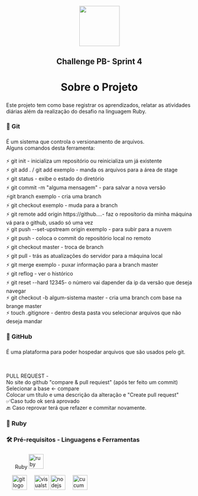 ﻿<br clear="both">

<div align="center">
  <img height="109" src="https://portal.megabrasil.com.br/imagens/20211108_61893b11458eb.jpg"  />
</div>

###

<div align="center">
</div>

###

<h2 align="center">Challenge PB- Sprint 4</h2>

###

<h1 align="center">Sobre o Projeto</h1>

###

<p align="left">Este projeto tem como base registrar os aprendizados, relatar as atividades diárias além da realização do desafio na linguagem Ruby.</p>

###

<h3 align="left">🔴  Git</h3>

###

<p align="left">É um sistema que controla o versionamento de arquivos.  <br>Alguns comandos desta ferramenta:<br>
<br>
  ⚡ git init  - inicializa um repositório  ou reinicializa um já existente<br>⚡ git add .  / git add exemplo - manda os arquivos para a área de stage<br>⚡  git status  -  exibe o estado do diretório<br>⚡ git commit -m "alguma mensagem"  -  para salvar a nova versão<br>⚡git branch exemplo  -  cria uma branch <br>⚡ git checkout exemplo  -  muda para a branch<br>⚡ git remote add origin  https://github....-  faz o reposítorio da minha máquina vá para o github, usado só uma vez <br>⚡  git push --set-upstream origin exemplo  -  para subir para a nuvem<br>⚡ git push -  coloca o commit  do repositório local no remoto<br>⚡  git checkout master  -  troca de branch<br>⚡ git pull - trás as atualizações do servidor para a máquina local<br>⚡ git merge exemplo  -  puxar informação para a branch master<br>⚡ git reflog  -  ver o histórico<br>⚡  git reset --hard 12345- o número vai dapender da ip da versão que deseja navegar<br>⚡  git checkout -b algum-sistema master  -  cria uma branch com base na brange master<br>⚡  touch .gitignore  - dentro desta pasta vou selecionar arquivos que não deseja mandar 


###

<h3 align="left">🔴  GitHub</h3>

###

<p align="left">É uma plataforma para poder hospedar arquivos que são usados pelo git.</p>
<br><br>
PULL REQUEST - <br>No site do github "compare & pull requiest" (após ter feito um commit)<br>Selecionar a base <- compare<br>Colocar um título e uma descrição da alteração e "Create pull request"<br>✅Caso tudo ok será aprovado<br>🔙 Caso reprovar terá que refazer e commitar novamente.</p>

###

<h3 align="left">🔴  Ruby</h3>

###

<h3 align="left">🛠 Pré-requisitos - Linguagens e Ferramentas</h3>

###

<div align="left">
  <ul> Ruby <img src="https://cdn.jsdelivr.net/gh/devicons/devicon/icons/ruby/ruby-plain-wordmark.svg" height="40" alt="ruby logo"  />
  <img width="12" /></ul>
  <ul GitHub img src="https://cdn.jsdelivr.net/gh/devicons/devicon/icons/github/github-original.svg" height="40" alt="github logo"  /></ul>
  <img width="12" />
  <img src="https://cdn.jsdelivr.net/gh/devicons/devicon/icons/git/git-original.svg" height="40" alt="git logo"  />
  <img width="12" />
  <img src="https://cdn.jsdelivr.net/gh/devicons/devicon/icons/visualstudio/visualstudio-plain.svg" height="40" alt="visualstudio logo"  />
  <img src="https://cdn.jsdelivr.net/gh/devicons/devicon/icons/nodejs/nodejs-original.svg" height="40" alt="nodejs logo"  />
  <img width="12" />
  <img src="https://cdn.jsdelivr.net/gh/devicons/devicon/icons/cucumber/cucumber-plain.svg" height="40" alt="cucumber logo"  />
    
</div>

###


###
